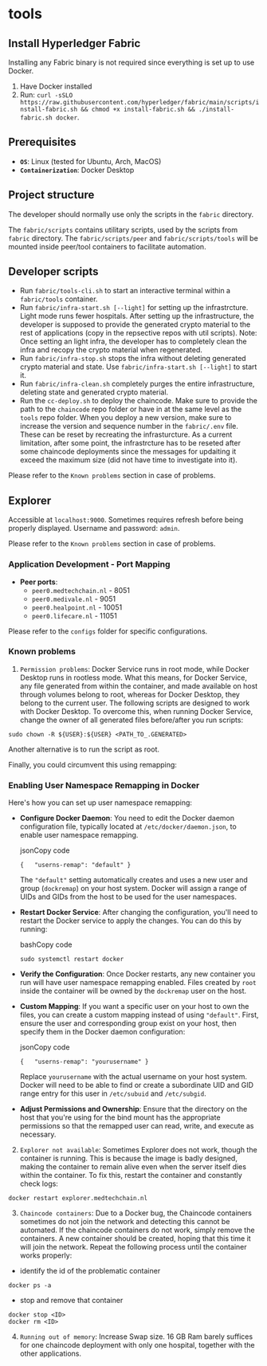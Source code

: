 # tools

## Install Hyperledger Fabric

Installing any Fabric binary is not required since everything is set up to use Docker.

1. Have Docker installed
2. Run: `curl -sSLO https://raw.githubusercontent.com/hyperledger/fabric/main/scripts/install-fabric.sh && chmod +x install-fabric.sh && ./install-fabric.sh docker`.

## Prerequisites

- **`OS`**: Linux (tested for Ubuntu, Arch, MacOS)
- **`Containerization`**: Docker Desktop

## Project structure

The developer should normally use only the scripts in the `fabric` directory.

The `fabric/scripts` contains utilitary scripts, used by the scripts from `fabric` directory. The `fabric/scripts/peer` and `fabric/scripts/tools` will be mounted inside peer/tool containers to facilitate automation.

## Developer scripts

* Run `fabric/tools-cli.sh` to start an interactive terminal within a `fabric/tools` container.
* Run `fabric/infra-start.sh [--light]` for setting up the infrastrcture. Light mode runs fewer hospitals. After setting up the infrastructure, the developer is supposed to provide the generated crypto material to the rest of applications (copy in the repsective repos with util scripts). Note: Once setting an light infra, the developer has to completely clean the infra and recopy the crypto material when regenerated.
* Run `fabric/infra-stop.sh` stops the infra without deleting generated crypto material and state. Use `fabric/infra-start.sh [--light]` to start it.
* Run `fabric/infra-clean.sh` completely purges the entire infrastructure, deleting state and generated crypto material.
* Run the `cc-deploy.sh` to deploy the chaincode. Make sure to provide the path to the `chaincode` repo folder or have in at the same level as the `tools` repo folder. When you deploy a new version, make sure to increase the version and sequence number in the `fabric/.env` file. These can be reset by recreating the infrasturcture. As a current limitation, after some point, the infrastrcture has to be reseted after some chaincode deployments since the messages for updaiting it exceed the maximum size (did not have time to investigate into it).

Please refer to the `Known problems` section in case of problems.


## Explorer

Accessible at `localhost:9000`. Sometimes requires refresh before being properly displayed. Username and password: `admin`.


Please refer to the `Known problems` section in case of problems.

### Application Development - Port Mapping
* **Peer ports**:
    * `peer0.medtechchain.nl` - 8051
    * `peer0.medivale.nl` - 9051
    * `peer0.healpoint.nl` - 10051
    * `peer0.lifecare.nl` - 11051

Please refer to the `configs` folder for specific configurations.

### Known problems

1. `Permission problems`: Docker Service runs in root mode, while Docker Desktop runs in rootless mode. What this means, for Docker Service, any file generated from within the container, and made available on host through volumes belong to root, whereas for Docker Desktop, they belong to the current user. The following scripts are designed to work with Docker Desktop. To overcome this, when running Docker Service, change the owner of all generated files before/after you run scripts:
```
sudo chown -R ${USER}:${USER} <PATH_TO_.GENERATED>
```
Another alternative is to run the script as root.

Finally, you could circumvent this using remapping:

### Enabling User Namespace Remapping in Docker

Here's how you can set up user namespace remapping:
* **Configure Docker Daemon**: You need to edit the Docker daemon configuration file, typically located at `/etc/docker/daemon.json`, to enable user namespace remapping.
    
    jsonCopy code
    
    `{   "userns-remap": "default" }`
    
    The `"default"` setting automatically creates and uses a new user and group (`dockremap`) on your host system. Docker will assign a range of UIDs and GIDs from the host to be used for the user namespaces.
    
* **Restart Docker Service**: After changing the configuration, you'll need to restart the Docker service to apply the changes. You can do this by running:
    
    bashCopy code
    
    `sudo systemctl restart docker`
    
* **Verify the Configuration**: Once Docker restarts, any new container you run will have user namespace remapping enabled. Files created by `root` inside the container will be owned by the `dockremap` user on the host.
    
* **Custom Mapping**: If you want a specific user on your host to own the files, you can create a custom mapping instead of using `"default"`. First, ensure the user and corresponding group exist on your host, then specify them in the Docker daemon configuration:
    
    jsonCopy code
    
    `{   "userns-remap": "yourusername" }`
    
    Replace `yourusername` with the actual username on your host system. Docker will need to be able to find or create a subordinate UID and GID range entry for this user in `/etc/subuid` and `/etc/subgid`.
    
* **Adjust Permissions and Ownership**: Ensure that the directory on the host that you're using for the bind mount has the appropriate permissions so that the remapped user can read, write, and execute as necessary.

2. `Explorer not available`: Sometimes Explorer does not work, though the container is running. This is because the image is badly designed, making the container to remain alive even when the server itself dies within the container. To fix this, restart the container and constantly check logs:
```
docker restart explorer.medtechchain.nl
```

3. `Chaincode containers`: Due to a Docker bug, the Chaincode containers sometimes do not join the network and detecting this cannot be automated. If the chaincode containers do not work, simply remove the containers. A new container should be created, hoping that this time it will join the network. Repeat the following process until the container works properly:

- identify the id of the problematic container
```
docker ps -a
```
- stop and remove that container
```
docker stop <ID>
docker rm <ID>
```

4. `Running out of memory`: Increase Swap size. 16 GB Ram barely suffices for one chaincode deployment with only one hospital, together with the other applications.
